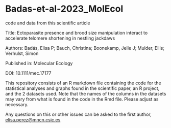 # Badas-et-al-2023_MolEcol
code and data from this scientific article

Title:
Ectoparasite presence and brood size manipulation interact to accelerate telomere shortening
in nestling jackdaws

Authors: 
Badás, Elisa P; Bauch, Christina; Boonekamp, Jelle J; Mulder, Ellis; Verhulst, Simon

Published in:
Molecular Ecology

DOI:
10.1111/mec.17177

This repository consists of an R markdown file containing the code for the statistical analyses and graphs found in the scientific paper, an R project, and the 2 datasets used. Note that the names of the columns in the datasets may vary from what is found in the code in the Rmd file. Please adjust as necessary.

Any questions on this or other issues can be asked to the first author, elisa.perez@mncn.csic.es


